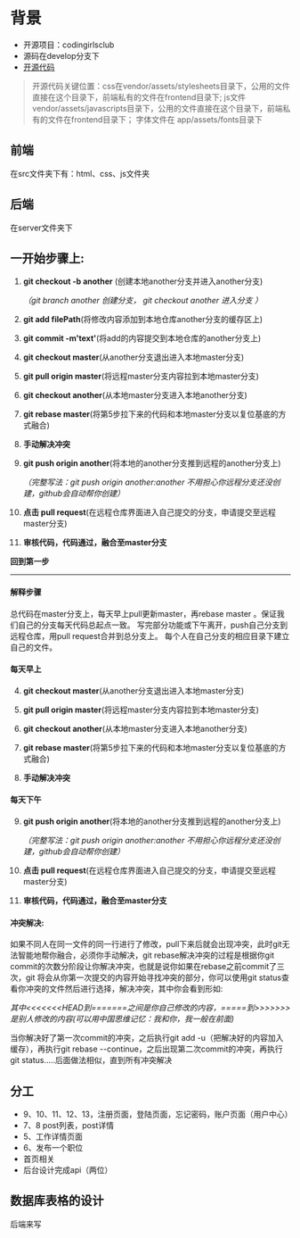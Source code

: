 # 背景
- 开源项目：codingirlsclub
- 源码在develop分支下
- [开源代码](https://github.com/CodingGirlsClub/codingirlsclub/tree/develop)
> 开源代码关键位置：css在vendor/assets/stylesheets目录下，公用的文件直接在这个目录下，前端私有的文件在frontend目录下; js文件vendor/assets/javascripts目录下，公用的文件直接在这个目录下，前端私有的文件在frontend目录下； 字体文件在 app/assets/fonts目录下
## 前端
在src文件夹下有：html、css、js文件夹
## 后端
在server文件夹下
## 一开始步骤上:

1. **git checkout -b another** (创建本地another分支并进入another分支)

	*（git branch another 创建分支， git checkout another 进入分支 ）*

2. **git add filePath**(将修改内容添加到本地仓库another分支的缓存区上)

3. **git commit -m'text'**(将add的内容提交到本地仓库的another分支上)

4. **git checkout master**(从another分支退出进入本地master分支)

5. **git pull origin master**(将远程master分支内容拉到本地master分支)

6. **git checkout another**(从本地master分支进入本地another分支)

7. **git rebase master**(将第5步拉下来的代码和本地master分支以复位基底的方式融合)

8. **手动解决冲突**

9. **git push origin another**(将本地的another分支推到远程的another分支上)

	*（完整写法：git push origin another:another 不用担心你远程分支还没创建，github会自动帮你创建）*

10. **点击 pull request**(在远程仓库界面进入自己提交的分支，申请提交至远程master分支)

11. **审核代码，代码通过，融合至master分支**

**回到第一步**
* * *
#### 解释步骤
总代码在master分支上，每天早上pull更新master，再rebase master 。保证我们自己的分支每天代码总起点一致。
写完部分功能或下午离开，push自己分支到远程仓库，用pull request合并到总分支上。
每个人在自己分支的相应目录下建立自己的文件。
#### 每天早上
4. **git checkout master**(从another分支退出进入本地master分支)

5. **git pull origin master**(将远程master分支内容拉到本地master分支)

6. **git checkout another**(从本地master分支进入本地another分支)

7. **git rebase master**(将第5步拉下来的代码和本地master分支以复位基底的方式融合)

8. **手动解决冲突**
#### 每天下午
9. **git push origin another**(将本地的another分支推到远程的another分支上)

	*（完整写法：git push origin another:another 不用担心你远程分支还没创建，github会自动帮你创建）*

10. **点击 pull request**(在远程仓库界面进入自己提交的分支，申请提交至远程master分支)

11. **审核代码，代码通过，融合至master分支**
#### 冲突解决:

如果不同人在同一文件的同一行进行了修改，pull下来后就会出现冲突，此时git无法智能地帮你融合，必须你手动解决，git rebase解决冲突的过程是根据你git commit的次数分阶段让你解决冲突，也就是说你如果在rebase之前commit了三次，git 将会从你第一次提交的内容开始寻找冲突的部分，你可以使用git status查看你冲突的文件然后进行选择，解决冲突，其中你会看到形如:


*其中<<<<<<<HEAD到=======之间是你自己修改的内容，=====到>>>>>>>是别人修改的内容(可以用中国思维记忆：我和你，我一般在前面)*

当你解决好了第一次commit的冲突，之后执行git add -u（把解决好的内容加入缓存），再执行git rebase --continue，之后出现第二次commit的冲突，再执行git status.....后面做法相似，直到所有冲突解决
## 分工
- 9、10、11、12、13，注册页面，登陆页面，忘记密码，账户页面（用户中心）
- 7、8 post列表，post详情
- 5、工作详情页面
- 6、发布一个职位
- 首页相关
- 后台设计完成api（两位）
## 数据库表格的设计
后端来写



